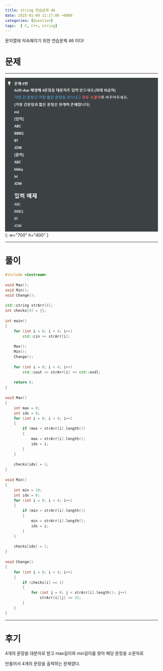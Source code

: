 ```yaml
---
title: string 연습문제 46
date: 2025-01-09 11:17:00 +0900
categories: [Question]  
tags:  [ C, C++, string]
---
```


문자열에 익숙해지기 위한 연습문제 46 이다!

# 문제   
---------------------------------------
![Desktop View](/assets/img/string38.png){: w="700" h="400" }

---------------------------------------

# 풀이

```c++
#include <iostream>

void Max();
void Min();
void Change();

std::string strArr[4];
int checks[4] = {};

int main()
{
    for (int i = 0; i < 4; i++)
        std::cin >> strArr[i];
    
    Max();
    Min();
    Change();
    
    for (int i = 0; i < 4; i++)
        std::cout << strArr[i] << std::endl;
    
    return 0;
}

void Max()
{
    int max = 0;
    int idx = 0;
    for (int i = 0; i < 4; i++)
    {
        if (max < strArr[i].length())
        {
            max = strArr[i].length();
            idx = i;
        }
    }
    
    checks[idx] = 1;
}

void Min()
{
    int min = 10;
    int idx = 0;
    for (int i = 0; i < 4; i++)
    {
        if (min > strArr[i].length())
        {
            min = strArr[i].length();
            idx = i;
        }
    }
    
    checks[idx] = 1;
}

void Change()
{
    for (int i = 0; i < 4; i++)
    {
        if (checks[i] == 1)
        {
            for (int j = 0; j < strArr[i].length(); j++)
                strArr[i][j] += 32;
        }
    }
}
```
---------------------------------------

# 후기

4개의 문장을 대문자로 받고 max길이와 min길이를 찾아 해당 문장을 소문자로

만들어서 4개의 문장을 출력하는 문제였다.


